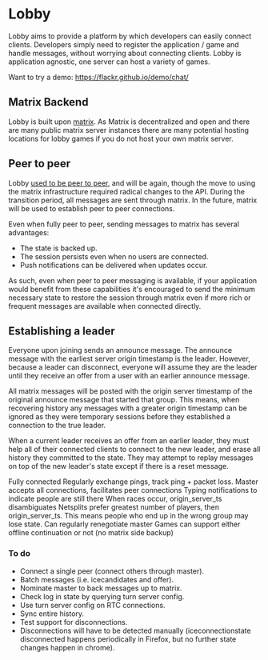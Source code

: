 # Lobby

Lobby aims to provide a platform by which developers can easily connect clients.
Developers simply need to register the application / game and handle messages,
without worrying about connecting clients. Lobby is application agnostic, one
server can host a variety of games.

Want to try a demo: https://flackr.github.io/demo/chat/

## Matrix Backend

Lobby is built upon [matrix](https://matrix.org/). As Matrix is decentralized
and open and there are many public matrix server instances there are many
potential hosting locations for lobby games if you do not host your own matrix
server.

## Peer to peer

Lobby [used to be peer to peer](https://github.com/flackr/lobby/tree/archived),
and will be again, though the move to using the matrix infrastructure required
radical changes to the API. During the transition period, all messages are sent
through matrix. In the future, matrix will be used to establish peer to peer
connections.

Even when fully peer to peer, sending messages to matrix has several advantages:
* The state is backed up.
* The session persists even when no users are connected.
* Push notifications can be delivered when updates occur.

As such, even when peer to peer messaging is available, if your application
would benefit from these capabilities it's encouraged to send the minimum
necessary state to restore the session through matrix even if more rich or
frequent messages are available when connected directly.

## Establishing a leader

Everyone upon joining sends an announce message. The announce message with
the earliest server origin timestamp is the leader. However, because a leader
can disconnect, everyone will assume they are the leader until they receive
an offer from a user with an earlier announce message.

All matrix messages will be posted with the origin server timestamp of the
original announce message that started that group. This means, when
recovering history any messages with a greater origin timestamp can be
ignored as they were temporary sessions before they established a connection
to the true leader.

When a current leader receives an offer from an earlier leader, they must
help all of their connected clients to connect to the new leader, and erase
all history they committed to the state. They may attempt to replay messages
on top of the new leader's state except if there is a reset message.

Fully connected
Regularly exchange pings, track ping + packet loss.
Master accepts all connections, facilitates peer connections
Typing notifications to indicate people are still there
When races occur, origin_server_ts disambiguates
Netsplits prefer greatest number of players, then origin_server_ts. This means people who end up in the wrong group may lose state.
Can regularly renegotiate master
Games can support either offline continuation or not (no matrix side backup)

### To do

* Connect a single peer (connect others through master).
* Batch messages (i.e. icecandidates and offer).
* Nominate master to back messages up to matrix.
* Check log in state by querying turn server config.
* Use turn server config on RTC connections.
* Sync entire history.
* Test support for disconnections.
* Disconnections will have to be detected manually (iceconnectionstate disconnected happens periodically in Firefox, but no further state changes happen in chrome).
